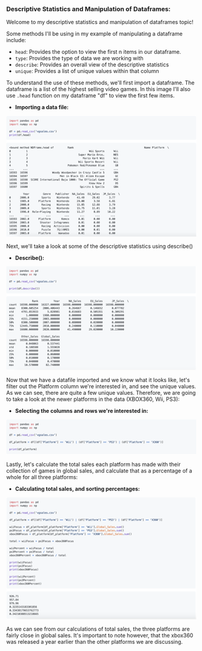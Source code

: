 ### Descriptive Statistics and Manipulation of Dataframes:

Welcome to my descriptive statistics and manipulation of dataframes topic!

Some methods I'll be using in my example of manipulating a dataframe include:
- `head`: Provides the option to view the first n items in our dataframe.
- `type`: Provides the type of data we are working with
- `describe`: Provides an overall view of the descriptive statistics 
- `unique`: Provides a list of unique values within that column

To understand the use of these methods, we'll first import a dataframe. The dataframe is a list of the highest selling video games. In this image I'll also use `.head` function on my dataframe "df" to view the first few items.
- **Importing a data file:** 

<img src="import.png" width="600"/>  

Next, we'll take a look at some of the descriptive statistics using describe()
- **Describe():** 

<img src="describing.png" width="600"/>  

Now that we have a datafile imported and we know what it looks like, let's filter out the Platform column we're interested in, and see the unique values. As we can see, there are quite a few unique values. Therefore, we are going to take a look at the newer platforms in the data (XBOX360, Wii, PS3):
- **Selecting the columns and rows we're interested in:**

<img src="sorting.png" width="600"/>  

Lastly, let's calculate the total sales each platform has made with their collection of games in global sales, and calculate that as a percentage of a whole for all three platforms:
- **Calculating total sales, and sorting percentages:** 

<img src="datacalc.png" width="600"/>  

As we can see from our calculations of total sales, the three platforms are fairly close in global sales. It's important to note however, that the xbox360 was released a year earlier than the other platforms we are discussing. 
